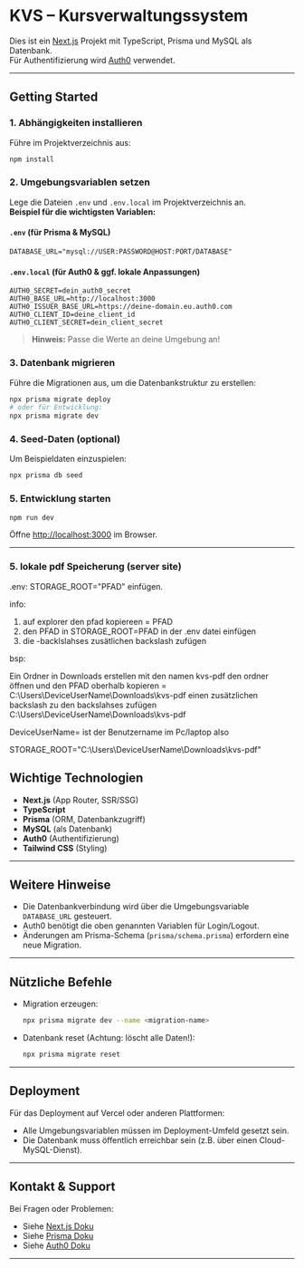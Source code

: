 # KVS – Kursverwaltungssystem

Dies ist ein [Next.js](https://nextjs.org) Projekt mit TypeScript, Prisma und MySQL als Datenbank.  
Für Authentifizierung wird [Auth0](https://auth0.com/) verwendet.

---

## Getting Started

### 1. Abhängigkeiten installieren

Führe im Projektverzeichnis aus:

```bash
npm install
```

### 2. Umgebungsvariablen setzen

Lege die Dateien `.env` und `.env.local` im Projektverzeichnis an.  
**Beispiel für die wichtigsten Variablen:**

#### `.env` (für Prisma & MySQL)
```env
DATABASE_URL="mysql://USER:PASSWORD@HOST:PORT/DATABASE"
```

#### `.env.local` (für Auth0 & ggf. lokale Anpassungen)
```env
AUTH0_SECRET=dein_auth0_secret
AUTH0_BASE_URL=http://localhost:3000
AUTH0_ISSUER_BASE_URL=https://deine-domain.eu.auth0.com
AUTH0_CLIENT_ID=deine_client_id
AUTH0_CLIENT_SECRET=dein_client_secret
```

> **Hinweis:** Passe die Werte an deine Umgebung an!

### 3. Datenbank migrieren

Führe die Migrationen aus, um die Datenbankstruktur zu erstellen:

```bash
npx prisma migrate deploy
# oder für Entwicklung:
npx prisma migrate dev
```

### 4. Seed-Daten (optional)

Um Beispieldaten einzuspielen:

```bash
npx prisma db seed
```

### 5. Entwicklung starten

```bash
npm run dev
```

Öffne [http://localhost:3000](http://localhost:3000) im Browser.

---
### 5. lokale pdf Speicherung (server site) 

.env:
STORAGE_ROOT="PFAD" einfügen.

info: 
1. auf explorer den pfad kopiereen = PFAD
2. den PFAD in STORAGE_ROOT=PFAD in der .env datei einfügen
3. die \-backlslahses zusätlichen backslash zufügen

bsp: 

Ein Ordner in Downloads erstellen mit den namen kvs-pdf
den ordner öffnen und den PFAD oberhalb kopieren = C:\Users\DeviceUserName\Downloads\kvs-pdf
einen zusätzlichen backslash zu den backslahses zufügen C:\\Users\\DeviceUserName\\Downloads\\kvs-pdf

DeviceUserName= ist der Benutzername im Pc/laptop also

STORAGE_ROOT="C:\\Users\\DeviceUserName\\Downloads\\kvs-pdf"


## Wichtige Technologien

- **Next.js** (App Router, SSR/SSG)
- **TypeScript**
- **Prisma** (ORM, Datenbankzugriff)
- **MySQL** (als Datenbank)
- **Auth0** (Authentifizierung)
- **Tailwind CSS** (Styling)

---

## Weitere Hinweise

- Die Datenbankverbindung wird über die Umgebungsvariable `DATABASE_URL` gesteuert.
- Auth0 benötigt die oben genannten Variablen für Login/Logout.
- Änderungen am Prisma-Schema (`prisma/schema.prisma`) erfordern eine neue Migration.

---

## Nützliche Befehle

- Migration erzeugen:  
  ```bash
  npx prisma migrate dev --name <migration-name>
  ```
- Datenbank reset (Achtung: löscht alle Daten!):  
  ```bash
  npx prisma migrate reset
  ```

---

## Deployment

Für das Deployment auf Vercel oder anderen Plattformen:  
- Alle Umgebungsvariablen müssen im Deployment-Umfeld gesetzt sein.
- Die Datenbank muss öffentlich erreichbar sein (z.B. über einen Cloud-MySQL-Dienst).

---

## Kontakt & Support

Bei Fragen oder Problemen:  
- Siehe [Next.js Doku](https://nextjs.org/docs)
- Siehe [Prisma Doku](https://www.prisma.io/docs)
- Siehe [Auth0 Doku](https://auth0.com/docs)

---